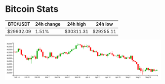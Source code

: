 # Bitcoin Stats

BTC/USDT|24h change|24h high|24h low|
|---|---|---|---|
|$29932.09|1.51%|$30311.31|$29255.11|

<img src="./chart.svg">
